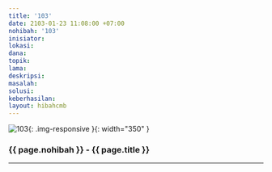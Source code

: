 ```yaml
---
title: '103'
date: 2103-01-23 11:08:00 +07:00
nohibah: '103'
inisiator: 
lokasi: 
dana: 
topik: 
lama: 
deskripsi: 
masalah: 
solusi: 
keberhasilan: 
layout: hibahcmb
---
```


![103](/static/img/hibahcmb/103.png){: .img-responsive }{: width="350" }

### {{ page.nohibah }} - {{ page.title }}

---
